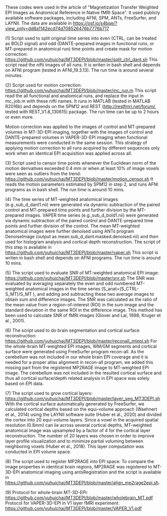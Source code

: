 These codes were used in the article of "Magnetization Transfer Weighted EPI Images as Anatomical Reference in Native fMRI Space". It used publicly available software packages, including AFNI, SPM, ANTs, FreeSurfer, and LAYNII. The data are available in https://osf.io/s4bqe/?view_only=dd8a1142ecd74d708526476b7776b717 

(1) Script used to split original time series into even (CTRL, can be treated as BOLD signal) and odd (DANTE-prepared images in functional runs, or MT-prepared in anatomical run) time points and create mask for motion correction: https://github.com/yuhuichai/MT3DEPI/blob/master/split_ctrl_dant.sh This script read the nifti images of all runs. It is writen in bash shell and depends on AFNI program (tested in AFNI_19.3.13). The run time is around several minutes.

(2) Script used for motion correction: https://github.com/yuhuichai/MT3DEPI/blob/master/mc_run.m This script read the all functional and anatomical runs, and replace the input in mc_job.m with these nifti names. It runs in MATLAB (tested in MATLAB R2016b) and depends on the SPM12 and REST (http://restfmri.net/forum/, tested with REST_V1.8_130615) package. The run time can be up to 2 hours or even more.

Motion correction was applied to the images of control and MT-prepared volumes in MT-3D-EPI imaging, together with the images of control and DANTE-prepared volumes in VAPER-3D-EPI imaging when functional measurements were conducted in the same session. This strategy of applying motion correction to all runs acquired by different sequences only work when an identical EPI acquisition was applied across all.

(3) Script used to censor time points whenever the Euclidean norm of the motion derivatives exceeded 0.4 mm or when at least 10% of image voxels were seen as outliers from the trend: https://github.com/yuhuichai/MT3DEPI/blob/master/motion_censor.sh It reads the motion parameters estimated by SPM12 in step 2, and runs AFNI programs as in bash shell. The run time is around 10 mins.

(4) The time series of MT-weighted anatomical images (e.g.,sub_d_dant1.nii) were generated via dynamic subtraction of the paired control and MT-prepared time points and further division by the MT-prepared images. VAPER time series (e.g.,sub_d_bold1.nii) were generated via dynamic subtraction of the paired control and DANTE-prepared time points and further division of the control. The mean MT-weighted anatomical images were further denoised using ANTs program DenoiseImage (output as mean.sub_d_dant.masked.denoised.nii) and then used for histogram analysis and cortical depth reconstruction. The script of this step is available in https://github.com/yuhuichai/MT3DEPI/blob/master/vaper.sh This script is writen in bash shell and depends on AFNI programs. The run time is around 10 mins.

(5) The script used to evaluate SNR of MT-weighted anatomical EPI image: https://github.com/yuhuichai/MT3DEPI/blob/master/snr.sh
The SNR was evaluated by averaging separately the even and odd numbered MT-weighted anatomical images in the time series (S_anat=(S_CTRL-S_MT)/S_MT ), and adding and subtracting these two average images to obtain sum and difference images. The SNR was calculated as the ratio of the mean value from a region-of-interest (ROI) in the sum image and the standard deviation in the same ROI in the difference image. This method has been used to calculate SNR of fMRI images (Glover and Lai, 1998; Kruger et al., 2001).

(6) The script used to do brain segmentation and cortical surface reconstruction: https://github.com/yuhuichai/MT3DEPI/blob/master/reconall_mtepi.sh
For the whole-brain MT-weighted EPI images, WM/GM segments and cortical surface were generated using FreeSurfer program recon-all. As the cerebellum was not included in our whole brain EPI coverage and it is needed for a proper atlas alignment in recon-all program, we added this missing part from the registered MP2RAGE image to MT-weighted EPI image. The cerebellum was not included in the resulted cortical surface and thus all cortical surface/depth related analysis in EPI space was solely based on EPI data. 

(7) The script used to grow cortical layers: https://github.com/yuhuichai/MT3DEPI/blob/master/layer_seg_MT3DEPI.sh
With the cortical surface automatically generated by FreeSurfer, we calculated cortical depths based on the equi-volume approach (Waehnert et al., 2014) using the LAYNII software suite (Huber et al., 2020) and divided the cortex into 20 equi-volume layers. Since a voxel in the acquired spatial resolution (0.8mm) can lie across several cortical depths, MT-weighted anatomical image was upsampled by a factor of 4 for the cortical layer reconstruction. The number of 20 layers was chosen in order to improve layer profile visualization and to minimize partial voluming between neighboring voxels (Huber et al., 2018). This layer computation was conducted in EPI volume space.

(8) The script used to register MP2RAGE into EPI space: To compare the image properties in identical brain regions, MP2RAGE was registered to MT-3D-EPI anatomical imaging using antsRegistration and the script is available in https://github.com/yuhuichai/MT3DEPI/blob/master/align_mp2rage2epi.sh.

(9) Protocol for whole-brain MT-3D-EPI: https://github.com/yuhuichai/MT3DEPI/blob/master/wholebrain_MT.pdf
Protocol for VAPER-3D-EPI in V1 layer fMRI experiment: https://github.com/yuhuichai/MT3DEPI/blob/master/VAPER_V1.pdf
